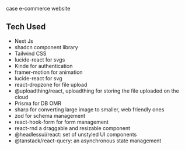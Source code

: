 case e-commerce website

## Tech Used

- Next Js
- shadcn component library
- Tailwind CSS
- lucide-react for svgs
- Kinde for authentication
- framer-motion for animation
- lucide-react for svg
- react-dropzone for file upload
- @uploadthing/react, uploadthing for storing the file uploaded on the cloud
- Prisma for DB OMR
- sharp for converting large image to smaller, web friendly ones
- zod for schema management
- react-hook-form for form management
- react-rnd a draggable and resizable component 
- @headlessui/react: set of unstyled UI components
- @tanstack/react-query: an asynchronous state management
